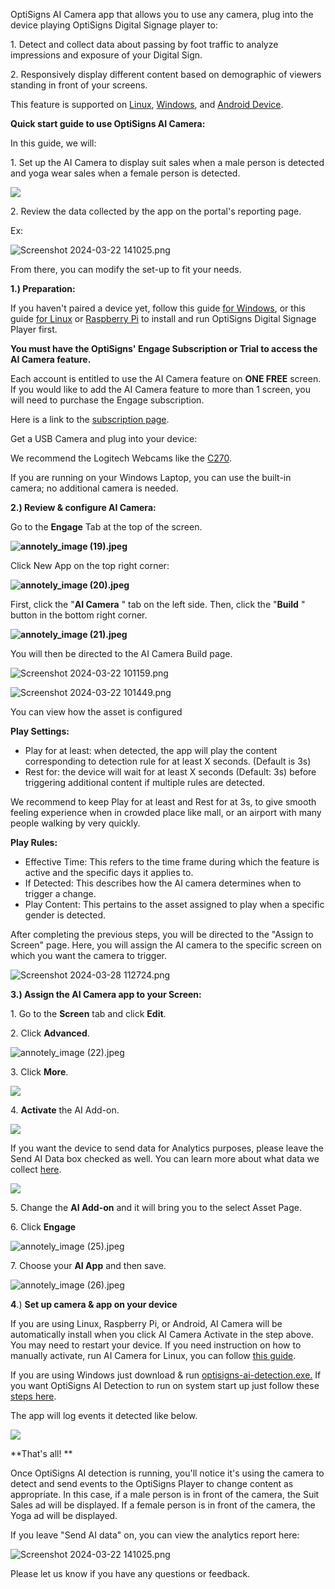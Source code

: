 OptiSigns AI Camera app that allows you to use any camera, plug into the device playing OptiSigns Digital Signage player to:

1\. Detect and collect data about passing by foot traffic to analyze impressions and exposure of your Digital Sign.

2\. Responsively display different content based on demographic of viewers standing in front of your screens.

This feature is supported on [Linux](https://support.optisigns.com/hc/en-us/articles/360034379573-Linux), [Windows](https://support.optisigns.com/hc/en-us/articles/360034379293-Windows), and [Android Device](https://support.optisigns.com/hc/en-us/articles/1500004585601-OptiSigns-Pre-Configured-Android-Device).

**Quick start guide to use OptiSigns AI Camera:**

In this guide, we will:

1\. Set up the AI Camera to display suit sales when a male person is detected and yoga wear sales when a female person is detected.

[![](https://support.optisigns.com/hc/article_attachments/27855243843091)](https://support.optisigns.com/hc/article_attachments/27855243843091)

2\. Review the data collected by the app on the portal's reporting page.

Ex:

![Screenshot 2024-03-22 141025.png](https://support.optisigns.com/hc/article_attachments/27696211826835)

From there, you can modify the set-up to fit your needs.

**1.) Preparation:**

If you haven't paired a device yet, follow this guide [for Windows](https://support.optisigns.com/hc/en-us/articles/360034379293-Windows), or this guide [for Linux](https://support.optisigns.com/hc/en-us/articles/360034379573) or [Raspberry Pi](https://support.optisigns.com/hc/en-us/articles/360034379693) to install and run OptiSigns Digital Signage Player first.

**You must have the OptiSigns' Engage Subscription or Trial to access the AI Camera feature.**

Each account is entitled to use the AI Camera feature on **ONE FREE** screen. If you would like to add the AI Camera feature to more than 1 screen, you will need to purchase the Engage subscription.

Here is a link to the [subscription page](https://www.optisigns.com/pricing?utm_source=google&utm_medium=cpc&utm_campaign=**LP%20-%20TM%20-%20General&gad_source=1&tm=tt&gclid=CjwKCAjw17qvBhBrEiwA1rU9wzdWIAakpk0mIXEg3OpcP4QnrL-GRU2ZyQ5wF16D9CNUBDIXeQfZJxoCfXkQAvD_BwE&aaid=adaoPCrtgEgFw).

Get a USB Camera and plug into your device:

We recommend the Logitech Webcams like the [C270](https://www.amazon.com/Logitech-Desktop-Widescreen-Calling-Recording/dp/B004FHO5Y6/ref=sr_1_2?dib=eyJ2IjoiMSJ9.xTkSg8MY4kb9MLTupXquWb1yd2NRogWqCSAv6prNcI09Cg4SXj4qfME1YR36PDpBODSThuLo3EPLSG2yFWB3XffZZAefDL1sF5SHE2hY8oVDBSRNaM-sD9zqv9mMWAHCyTa7yVAFVfZvgmQ06ucgCGUFPAEBnYIKWiSAtQKJDbnOYpCm58MiC9xf8Sw311vn8Ns-9hGhLuZbLzO8yevcrXLnTT91vEDnl9iUrtalnys.28BMi6sOrg5Zhk6RL9Gc29RtyarJ66gj09SE4fi13eQ&dib_tag=se&keywords=Logitech+Webcams+like+the+C270.%5C&qid=1711118707&sr=8-2).

If you are running on your Windows Laptop, you can use the built-in camera; no additional camera is needed.

**2.) Review & configure AI Camera:**

Go to the **Engage** Tab at the top of the screen.

**![annotely_image \(19\).jpeg](https://support.optisigns.com/hc/article_attachments/27690296203923)**

Click New App on the top right corner:

**![annotely_image \(20\).jpeg](https://support.optisigns.com/hc/article_attachments/27690263765011)**

First, click the "**AI Camera** " tab on the left side. Then, click the "**Build** " button in the bottom right corner.

**![annotely_image \(21\).jpeg](https://support.optisigns.com/hc/article_attachments/27690263766035)**

You will then be directed to the AI Camera Build page.

![Screenshot 2024-03-22 101159.png](https://support.optisigns.com/hc/article_attachments/27690263767315)

![Screenshot 2024-03-22 101449.png](https://support.optisigns.com/hc/article_attachments/27690296216979)

You can view how the asset is configured

**Play Settings:**

  * Play for at least: when detected, the app will play the content corresponding to detection rule for at least X seconds. (Default is 3s)
  * Rest for: the device will wait for at least X seconds (Default: 3s) before triggering additional content if multiple rules are detected.

We recommend to keep Play for at least and Rest for at 3s, to give smooth feeling experience when in crowded place like mall, or an airport with many people walking by very quickly.

**Play Rules:**

  * Effective Time: This refers to the time frame during which the feature is active and the specific days it applies to.
  * If Detected: This describes how the AI camera determines when to trigger a change.
  * Play Content: This pertains to the asset assigned to play when a specific gender is detected.

After completing the previous steps, you will be directed to the "Assign to Screen" page. Here, you will assign the AI camera to the specific screen on which you want the camera to trigger.

![Screenshot 2024-03-28 112724.png](https://support.optisigns.com/hc/article_attachments/27882861309971)

**3.) Assign the AI Camera app to your Screen:**

1\. Go to the **Screen** tab and click **Edit**.

2\. Click **Advanced**.

![annotely_image \(22\).jpeg](https://support.optisigns.com/hc/article_attachments/27696211732627)

3\. Click **More**.

![](https://support.optisigns.com/hc/article_attachments/27974903303571)

4\. **Activate** the AI Add-on.

![](https://support.optisigns.com/hc/article_attachments/27974903309715)

If you want the device to send data for Analytics purposes, please leave the Send AI Data box checked as well. You can learn more about what data we collect [here](https://support.optisigns.com/hc/en-us/articles/360058259834-OptiSigns-AI-Camera-FAQs). 

![](https://support.optisigns.com/hc/article_attachments/27974888673171)

5\. Change the **AI Add-on** and it will bring you to the select Asset Page.

6\. Click **Engage**

![annotely_image \(25\).jpeg](https://support.optisigns.com/hc/article_attachments/27696232098195)

7\. Choose your **AI App** and then save.

![annotely_image \(26\).jpeg](https://support.optisigns.com/hc/article_attachments/27696211793555)

**4**.) **Set up camera & app on your device**

If you are using Linux, Raspberry Pi, or Android, AI Camera will be automatically install when you click AI Camera Activate in the step above. You may need to restart your device. If you need instruction on how to manually activate, run AI Camera for Linux, you can follow [this guide](https://support.optisigns.com/hc/en-us/articles/360060676993-How-to-manually-install-activate-OptiSigns-AI-Add-on-on-Linux-or-Raspberry-Pi). 

If you are using Windows just download & run [optisigns-ai-detection.exe.](https://links.optisigns.com/ai-add-on-win) If you want OptiSigns AI Detection to run on system start up just follow these [steps here](https://support.optisigns.com/hc/en-us/articles/360058345334-How-to-run-OptiSigns-AI-Add-on-on-start-up-in-Windows).

The app will log events it detected like below.

[![](https://support.optisigns.com/hc/article_attachments/27805047501843)](https://support.optisigns.com/hc/article_attachments/27805047501843)

**That's all! **

Once OptiSigns AI detection is running, you'll notice it's using the camera to detect and send events to the OptiSigns Player to change content as appropriate. In this case, if a male person is in front of the camera, the Suit Sales ad will be displayed. If a female person is in front of the camera, the Yoga ad will be displayed.

If you leave "Send AI data" on, you can view the analytics report here:

![Screenshot 2024-03-22 141025.png](https://support.optisigns.com/hc/article_attachments/27696211826835)

Please let us know if you have any questions or feedback.